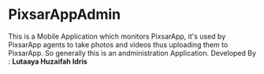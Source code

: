 # PixsarAppAdmin

This is a Mobile Application which monitors PixsarApp, it's used by PixsarApp agents to take photos and videos thus uploading them to PixsarApp. So generally this is an andministration Application.
Developed By : **Lutaaya Huzaifah Idris**
